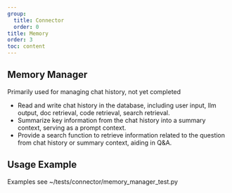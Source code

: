 ```yaml
---
group:
  title: Connector
  order: 0
title: Memory
order: 3
toc: content
---
```


## Memory Manager

Primarily used for managing chat history, not yet completed

- Read and write chat history in the database, including user input, llm output, doc retrieval, code retrieval, search retrieval.
- Summarize key information from the chat history into a summary context, serving as a prompt context.
- Provide a search function to retrieve information related to the question from chat history or summary context, aiding in Q&A.

## Usage Example

Examples see ~/tests/connector/memory_manager_test.py
